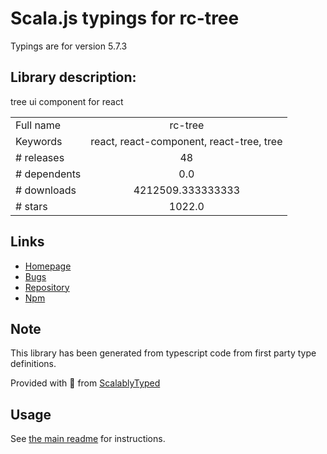 
# Scala.js typings for rc-tree

Typings are for version 5.7.3

## Library description:
tree ui component for react

|                    |                 |
| ------------------ | :-------------: |
| Full name          | rc-tree |
| Keywords           | react, react-component, react-tree, tree |
| # releases         | 48 |
| # dependents       | 0.0 |
| # downloads        | 4212509.333333333 |
| # stars            | 1022.0 |

## Links
- [Homepage](http://github.com/react-component/tree)
- [Bugs](http://github.com/react-component/tree/issues)
- [Repository](https://github.com/react-component/tree)
- [Npm](https://www.npmjs.com/package/rc-tree)
    


## Note
This library has been generated from typescript code from first party type definitions.

Provided with :purple_heart: from [ScalablyTyped](https://github.com/oyvindberg/ScalablyTyped)

## Usage
See [the main readme](../../readme.md) for instructions.


